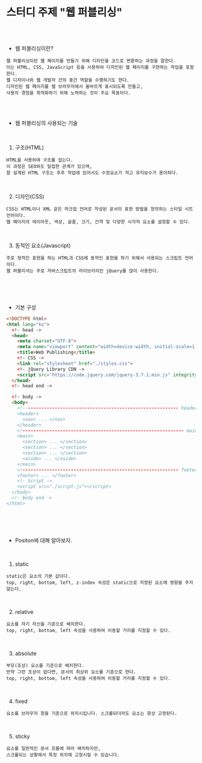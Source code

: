 # 스터디 주제 "웹 퍼블리싱"

<br /><br />

* 웹 퍼블리싱이란?
```
웹 퍼블리싱이란 웹 페이지를 만들기 위해 디자인을 코드로 변환하는 과정을 말한다.
이는 HTML, CSS, JavaScript 등을 사용하여 디자인된 웹 페이지를 구현하는 작업을 포함한다.
웹 디자이너와 웹 개발자 간의 중간 역할을 수행하기도 한다.
디자인된 웹 페이지를 웹 브라우저에서 올바르게 표시되도록 만들고,
사용자 경험을 최적화하기 위해 노력하는 것이 주요 목표이다.
```

<br /><br />


* 웹 퍼블리싱의 사용되는 기술

<br />

1. 구조(HTML)
```
HTML을 사용하여 구조를 잡는다.
이 과정은 SEO와도 밀접한 관계가 있으며,
잘 설계된 HTML 구조는 추후 작업에 있어서도 수정요소가 적고 유지보수가 용이하다.
```

<br />

2. 디자인(CSS)
```
CSS는 HTML이나 XML 같은 마크업 언어로 작성된 문서의 표현 방법을 정의하는 스타일 시트 언어이다.
웹 페이지의 레이아웃, 색상, 글꼴, 크기, 간격 및 다양한 시각적 요소를 설정할 수 있다.
```

<br />

3. 동적인 요소(Javascript)
```
주로 정적인 표현을 하는 HTML과 CSS에 동적인 표현을 하기 위해서 사용되는 스크립트 언어이다.
웹 퍼블리셔는 주로 자바스크립트의 라이브러리인 jQuery를 많이 사용한다.
```

<br /><br /><br />

* 기본 구성
```html
<!DOCTYPE html>
<html lang="ko">
  <!- head ->
  <head>
    <meta charset="UTF-8">
    <meta name="viewport" content="width=device-width, initial-scale=1.0">
    <title>Web Publishing</title>
    <!- CSS ->
    <link rel="stylesheet" href="./styles.css">
    <!- jQuery Library CDN ->
    <script src="https://code.jquery.com/jquery-3.7.1.min.js" integrity="sha256-/JqT3SQfawRcv/BIHPThkBvs0OEvtFFmqPF/lYI/Cxo=" crossorigin="anonymous"></script>
  </head>
  <!- head end ->

  <!- body ->
  <body>
    <!---------------------------------------------------------- header ->
    <header>
      <nav> ... </nav>
    </header>
    <!------------------------------------------------------------ main ->
    <main>
      <section> ... </section>
      <section> ... </section>
      <section> ... </section>
      <aside> ... </aside>
    </main>
    <!---------------------------------------------------------- footer ->
    <footer> ... </footer>
    <!- Script ->
    <script src="./script.js"></script>
  </body>
  <!- body end ->
</html>
```

<br /><br /><br />

* Positon에 대해 알아보자.

<br />

1. static
```
static은 요소의 기본 값이다.
top, right, bottom, left, z-index 속성은 static으로 지정된 요소에 영향을 주지 않는다.
```

<br />

2. relative
```
요소를 자기 자신을 기준으로 배치한다.
top, right, bottom, left 속성을 사용하여 이동할 거리를 지정할 수 있다.
```

<br />

3. absolute
```
부모(조상) 요소를 기준으로 배치한다.
만약 그런 조상이 없다면, 문서의 최상위 요소를 기준으로 한다.
top, right, bottom, left 속성을 사용하여 이동할 거리를 지정할 수 있다.
```

<br />

4. fixed
```
요소를 브라우저 창을 기준으로 위치시킵니다. 스크롤되더라도 요소는 항상 고정된다.
```

<br />

5. sticky
```
요소를 일반적인 문서 흐름에 따라 배치하지만,
스크롤되는 상황에서 특정 위치에 고정시킬 수 있습니다.
```
